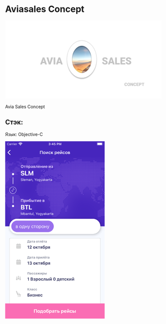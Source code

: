 # Aviasales Concept

<img src="aviasales-concept.png" >


Avia Sales Concept

## Стэк: 
Язык: Objective-C

<img src="flights.png" width="320" />
